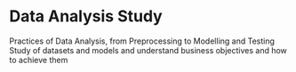 # Data Analysis Study
Practices of Data Analysis, from Preprocessing to Modelling and Testing <br>
Study of datasets and models and understand business objectives and how to achieve them
